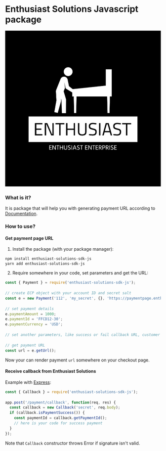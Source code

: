 # Enthusiast Solutions Javascript package

![Logo](./logo.png)

### What is it?

It is package that will help you with generating payment URL according to 
[Documentation](https://developers.{}/en/en_PP_Integration.html).

### How to use?

#### Get payment page URL

1. Install the package (with your package manager):
```shell
npm install enthusiast-solutions-sdk-js
yarn add enthusiast-solutions-sdk-js
```

2. Require somewhere in your code, set parameters and get the URL:
```javascript
const { Payment } = require('enthusiast-solutions-sdk-js');

// create ECP object with your account ID and secret salt
const e = new Payment('112', 'my_secret', {}, 'https://paymentpage.enthusiast.com');

// set payment details 
e.paymentAmount = 1000;
e.paymentId = 'FFCD12-30';
e.paymentCurrency = 'USD';

// set another parameters, like success or fail callback URL, customer details, etc.

// get payment URL
const url = e.getUrl();
```

Now your can render payment `url` somewhere on your checkout page.

#### Receive callback from Enthusiast Solutions

Example with [Express](http://expressjs.com):
```javascript
const { Callback } = require('enthusiast-solutions-sdk-js');

app.post('/payment/callback', function(req, res) {
  const callback = new Callback('secret', req.body);
  if (callback.isPaymentSuccess()) {
    const paymentId = callback.getPaymentId();
    // here is your code for success payment
  }
});
```
Note that `Callback` constructor throws Error if signature isn't valid.
